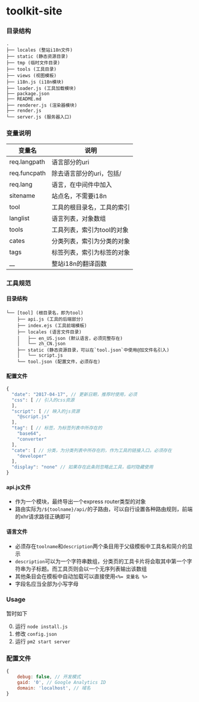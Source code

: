 toolkit-site
======

### 目录结构

```
.
├── locales (整站i18n文件)
├── static (静态资源目录)
├── tmp (临时文件目录)
├── tools (工具目录)
├── views (视图模板)
├── i18n.js (i18n模块)
├── loader.js (工具加载模块)
├── package.json
├── README.md
├── renderer.js (渲染器模块)
├── render.js
└── server.js (服务器入口)

```

### 变量说明

|变量名|说明|
|--|--|
|req.langpath|语言部分的uri|
|req.funcpath|除去语言部分的uri，包括/|
|req.lang|语言，在中间件中加入|
|sitename|站点名，不需要i18n|
|tool|工具的根目录名，工具的索引|
|langlist|语言列表，对象数组|
|tools|工具列表，索引为tool的对象|
|cates|分类列表，索引为分类的对象|
|tags|标签列表，索引为标签的对象|
|__|整站i18n的翻译函数|

### 工具规范

#### 目录结构

```
└── [tool] (根目录名，即为tool)
    ├── api.js (工具的后端部分)
    ├── index.ejs (工具前端模板)
    ├── locales (语言文件目录)
    │   ├── en_US.json (默认语言，必须完整存在)
    │   └── zh_CN.json
    ├── static (静态资源目录，可以在`tool.json`中使用@加文件名引入)
    │   └── script.js
    └── tool.json (配置文件，必须存在)

```

#### 配置文件

```js
{
  "date": "2017-04-17", // 更新日期，推荐时使用，必须
  "css": [ // 引入的css资源
  ],
  "script": [ // 映入的js资源
    "@script.js"
  ],
  "tag": [ // 标签，为标签列表中所存在的
    "base64",
    "converter"
  ],
  "cate": [ // 分类，为分类列表中所存在的，作为工具的链接入口。必须存在
    "developer"
  ],
  "display": "none" // 如果存在此条则忽略此工具，临时隐藏使用
}

```

#### api.js文件

 - 作为一个模块，最终导出一个express router类型的对象
 - 路由实际为`/${toolname}/api/`的子路由，可以自行设置各种路由规则，前端的xhr请求路径正确即可

#### 语言文件

 - 必须存在`toolname`和`description`两个条目用于父级模板中工具名和简介的显示
 - `description`可以为一个字符串数组，分类页的工具卡片将会取其中第一个字符串为子标题。而工具页则会以一个无序列表输出该数组
 - 其他条目会在模板中自动加载可以直接使用`<%= 变量名 %>`
 - 字段名应当全部为小写字母

### Usage

暂时如下

0. 运行 `node install.js`
0. 修改 `config.json`
0. 运行 `pm2 start server`

### 配置文件

```js
{
    debug: false, // 开发模式
    gaid: '0', // Google Analytics ID
    domain: 'localhost', // 域名
}
```
